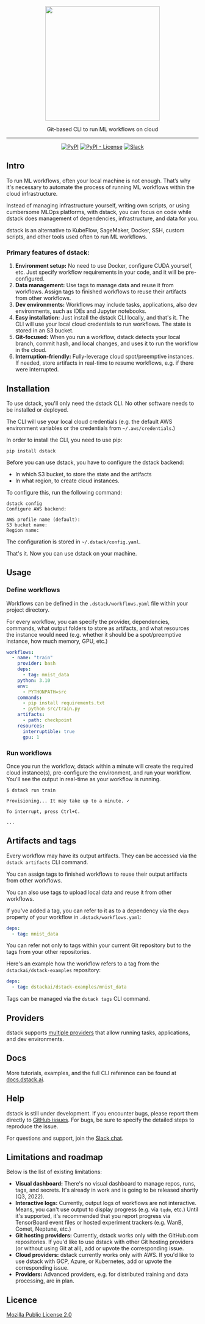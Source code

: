 <div align="center">
<img src="https://raw.githubusercontent.com/dstackai/dstack/master/docs/assets/logo.svg" width="300px"/>    

Git-based CLI to run ML workflows on cloud
______________________________________________________________________

[![PyPI](https://img.shields.io/pypi/v/dstack?style=for-the-badge&color=brightgreen)](https://pypi.org/project/dstack/)
[![PyPI - License](https://img.shields.io/pypi/l/dstack?style=for-the-badge&color=blue)](https://github.com/dstackai/dstack/blob/master/LICENSE.md)
[![Slack](https://img.shields.io/badge/slack-chat-e01563?style=for-the-badge)](https://join.slack.com/t/dstackai/shared_invite/zt-xdnsytie-D4qU9BvJP8vkbkHXdi6clQ)

[//]: # ([![twitter]&#40;https://img.shields.io/twitter/follow/dstackai.svg?style=social&label=Follow&#41;]&#40;https://twitter.com/dstackai&#41;)

</div>

## Intro

To run ML workflows, often your local machine is not enough. 
That’s why it's necessary to automate the process of running ML workflows within the cloud infrastructure.

Instead of managing infrastructure yourself, writing own scripts, or using cumbersome MLOps platforms, with dstack, 
you can focus on code while dstack does management of dependencies, infrastructure, and data for you.

dstack is an alternative to KubeFlow, SageMaker, Docker, SSH, custom scripts, and other tools used often to
run ML workflows.

### Primary features of dstack:

1. **Environment setup:** No need to use Docker, configure CUDA yourself, etc. Just specify workflow 
    requirements in your code, and it will be pre-configured.
2. **Data management:** Use tags to manage data and reuse it from workflows.
    Assign tags to finished workflows to reuse their artifacts from other workflows.
3. **Dev environments:** Workflows may include tasks, applications, also dev environments, such as 
    IDEs and Jupyter notebooks.
4. **Easy installation:** Just install the dstack CLI locally, and that's it.
    The CLI will use your local cloud credentials to run workflows. 
    The state is stored in an S3 bucket.
5. **Git-focused:** When you run a workflow, dstack detects your local branch, commit hash, and local changes, 
    and uses it to run the workflow in the cloud.
6. **Interruption-friendly:** Fully-leverage cloud spot/preemptive instances.
    If needed, store artifacts in real-time to resume workflows, e.g. if there were interrupted.

## Installation

To use dstack, you'll only need the dstack CLI. No other software needs to be installed or deployed.

The CLI will use your local cloud credentials (e.g. the default AWS environment variables 
or the credentials from `~/.aws/credentials`.)

In order to install the CLI, you need to use pip:

```shell
pip install dstack
```

Before you can use dstack, you have to configure the dstack backend:

 * In which S3 bucket, to store the state and the artifacts
 * In what region, to create cloud instances.

To configure this, run the following command:

```shell
dstack config
Configure AWS backend:

AWS profile name (default):
S3 bucket name:
Region name:
```

The configuration is stored in `~/.dstack/config.yaml`.

That's it. Now you can use dstack on your machine.

## Usage

### Define workflows

Workflows can be defined in the `.dstack/workflows.yaml` file within your 
project directory.

For every workflow, you can specify the provider, dependencies, commands, what output 
folders to store as artifacts, and what resources the instance would need (e.g. whether it should be a 
spot/preemptive instance, how much memory, GPU, etc.)

```yaml
workflows:
  - name: "train"
    provider: bash
    deps:
      - tag: mnist_data
    python: 3.10
    env:
      - PYTHONPATH=src
    commands:
      - pip install requirements.txt
      - python src/train.py
    artifacts: 
      - path: checkpoint
    resources:
      interruptible: true
      gpu: 1
```

### Run workflows

Once you run the workflow, dstack within a minute will create the required cloud instance(s), pre-configure
the environment, and run your workflow. You'll see the output in real-time as your 
workflow is running.

```shell
$ dstack run train

Provisioning... It may take up to a minute. ✓

To interrupt, press Ctrl+C.

...
```

## Artifacts and tags

Every workflow may have its output artifacts. They can be accessed via the `dstack artifacts` CLI command.

You can assign tags to finished workflows to reuse their output artifacts from other workflows.

You can also use tags to upload local data and reuse it from other workflows.

If you've added a tag, you can refer to it as to a dependency via the `deps` property of your workflow 
in `.dstack/workflows.yaml`:

```yaml
deps:
  - tag: mnist_data
```

You can refer not only to tags within your current Git repository but to the tags from your other 
repositories.

Here's an example how the workflow refers to a tag from the `dstackai/dstack-examples` repository:

```yaml
deps:
  - tag: dstackai/dstack-examples/mnist_data
```

Tags can be managed via the `dstack tags` CLI command.

## Providers

dstack supports [multiple providers](https://docs.dstack.ai/providers) that allow running tasks, applications, 
and dev environments.

## Docs

More tutorials, examples, and the full CLI reference can be found at [docs.dstack.ai](https://docs.dstack.ai).

## Help

dstack is still under development. If you encounter bugs, please report them directly 
to [GitHub issues](https://github.com/dstackai/dstack/issues).
For bugs, be sure to specify the detailed steps to reproduce the issue.

For questions and support, join the [Slack chat](https://join.slack.com/t/dstackai/shared_invite/zt-xdnsytie-D4qU9BvJP8vkbkHXdi6clQ).

## Limitations and roadmap

Below is the list of existing limitations:

- **Visual dashboard:** There's no visual dashboard to manage repos, runs, tags, and secrets. 
  It's already in work and is going to be released shortly (Q3, 2022).
- **Interactive logs:** Currently, output logs of workflows are not interactive. Means, you can't 
  use output to display progress (e.g. via `tqdm`, etc.) Until it's supported, it's recommended that 
  you report progress via TensorBoard event files or hosted experiment trackers (e.g. WanB, Comet, 
  Neptune, etc.) 
- **Git hosting providers:** Currently, dstack works only with the GitHub.com repositories. If you'd like to use
  dstack with other Git hosting providers (or without using Git at all), add or upvote the 
  corresponding issue.
- **Cloud providers:** dstack currently works only with AWS. If you'd like to use dstack with GCP, 
  Azure, or Kubernetes, add or upvote the corresponding issue.
- **Providers:** Advanced providers, e.g. for distributed training and data processing, are in plan.

##  Licence

[Mozilla Public License 2.0](LICENSE.md)